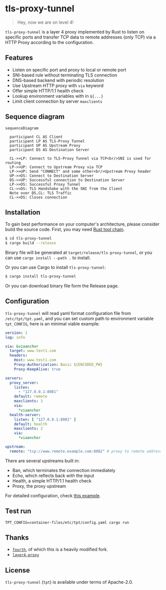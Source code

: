 # tls-proxy-tunnel

> Hey, now we are on level 4!


`tls-proxy-tunnel` is a layer 4 proxy implemented by Rust to listen on specific ports and transfer TCP data to remote addresses (only TCP) via a HTTP Proxy according to the configuration.

## Features

- Listen on specific port and proxy to local or remote port
- SNI-based rule without terminating TLS connection
- DNS-based backend with periodic resolution
- Use Upstream HTTP proxy with `via` keyword
- Offer simple HTTP/1.1 health check
- Lookup environment variables with in `${...}`
- Limit client connection by server `maxclients`

## Sequence diagram

```mermaid
sequenceDiagram

  participant CL AS Client
  participant LP AS TLS-Proxy Tunnel
  participant UP AS Upstream Proxy
  participant DS AS Destination Server

  CL->>LP: Connect to TLS-Proxy Tunnel via TCP<br/>SNI is used for routing
  LP->>UP: Connect to Upstream Proxy via TCP
  LP->>UP: Send "CONNECT" and some other<br/>Upstream Proxy header
  UP->>DS: Connect to Destination Server
  DS->>UP: Successful connection to Destination Server
  LP->>DS: Successful Proxy Tunnel
  CL->>DS: TLS Handshake with the SNI from the Client
  Note over DS,CL: TLS Traffic
  CL->>DS: Closes connection
```

## Installation

To gain best performance on your computer's architecture, please consider build the source code. First, you may need [Rust tool chain](https://rustup.rs/).

```bash
$ cd tls-proxy-tunnel
$ cargo build --release
```

Binary file will be generated at `target/release/tls-proxy-tunnel`, or you can use `cargo install --path .` to install.

Or you can use Cargo to install `tls-proxy-tunnel`:

```bash
$ cargo install tls-proxy-tunnel
```

Or you can download binary file form the Release page.

## Configuration

`tls-proxy-tunnel` will read yaml format configuration file from `/etc/tpt/tpt.yaml`, and you can set custom path to environment variable `tpt_CONFIG`, here is an minimal viable example:

```yaml
version: 1
log: info

via: &viaanchor
  target: www.test1.com
  headers:
    Host: www.test1.com
    Proxy-Authorization: Basic ${ENCODED_PW}
    Proxy-KeepAlive: true

servers:
  proxy_server:
    listen:
      - "127.0.0.1:8081"
    default: remote
    maxclients: 3
    via:
      *viaanchor
  health-server:
    listen: [ "127.0.0.1:8081" ]
    default: health
    maxclients: 2
    via:
      *viaanchor

upstream:
  remote: "tcp://www.remote.example.com:8082" # proxy to remote address
```

There are several upstreams built in:
* Ban, which terminates the connection immediately
* Echo, which reflects back with the input
* Health, a simple HTTP/1.1 health check
* Proxy, the proxy upstream

For detailed configuration, check [this example](./config.yaml.example).

## Test run

```shell
TPT_CONFIG=container-files/etc/tpt/config.yaml cargo run
```

## Thanks

- [`fourth`](https://crates.io/crates/fourth), of which this is a heavily modified fork.
- [`layer4-proxy`](https://code.kiers.eu/jjkiers/layer4-proxy)

## License

`tls-proxy-tunnel` (`tpt`) is available under terms of Apache-2.0.